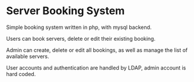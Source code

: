 Server Booking System
=====================

 Simple booking system written in php, with mysql backend.

 Users can book servers, delete or edit their existing booking.

 Admin can create, delete or edit all bookings, as well as manage the list of available servers.

 User accounts and authentication are handled by LDAP, admin account is hard coded.


